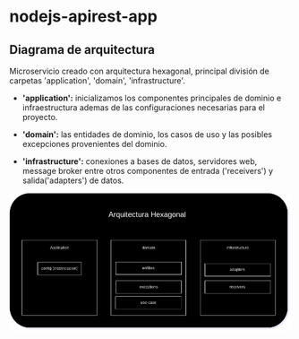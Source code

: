 # nodejs-apirest-app

## Diagrama de arquitectura

Microservicio creado con arquitectura hexagonal, principal división de carpetas 'application', 'domain', 'infrastructure'.

- __'application':__ inicializamos los componentes principales de dominio e infraestructura ademas de las configuraciones necesarias para el proyecto.

- __'domain':__ las entidades de dominio, los casos de uso y las posibles excepciones provenientes del dominio.

- __'infrastructure':__ conexiones a bases de datos, servidores web, message broker entre otros componentes de entrada ('receivers') y salida('adapters') de datos.

![Diagrama de arquiitectura](./documentation/arquitectura-hexagonal.png)
